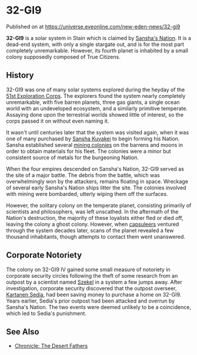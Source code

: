 # 32-GI9
Published on  at https://universe.eveonline.com/new-eden-news/32-gi9

**32-GI9** is a solar system in Stain which is claimed by [Sansha's Nation](6dFZYDkE3R4BRF9w21mtjP). It is a dead-end system, with only a single stargate out, and is for the most part completely unremarkable. However, its fourth planet is inhabited by a small colony supposedly composed of True Citizens.

History
-------

32-GI9 was one of many solar systems explored during the heyday of the [51st Exploration Corps](6MzaBwaygRlMDpoySEklEl). The explorers found the system nearly completely unremarkable, with five barren planets, three gas giants, a single ocean world with an undeveloped ecosystem, and a similarly primitive temperate. Assaying done upon the terrestrial worlds showed little of interest, so the corps passed it on without even naming it.

It wasn't until centuries later that the system was visited again, when it was one of many purchased by [Sansha Kuvakei](17GtFlYwgztQDPD4Uotuv8) to begin forming his Nation. Sansha established several [mining colonies](6NQhah6uyVb1Bzg0ifUe5N) on the barrens and moons in order to obtain materials for his fleet. The colonies were a minor but consistent source of metals for the burgeoning Nation.

When the four empires descended on Sansha's Nation, 32-GI9 served as the site of a major battle. The debris from the battle, which was overwhelmingly won by the attackers, remains floating in space. Wreckage of several early Sansha's Nation ships litter the site. The colonies involved with mining were bombarded, utterly wiping them off the surfaces.

However, the solitary colony on the temperate planet, consisting primarily of scientists and philosophers, was left unscathed. In the aftermath of the Nation's destruction, the majority of these loyalists either fled or died off, leaving the colony a ghost colony. However, when [capsuleers](15umOALoFBZxVS2oaggvJQ) ventured through the system decades later, scans of the planet revealed a few thousand inhabitants, though attempts to contact them went unanswered.

Corporate Notoriety
-------------------

The colony on 32-GI9 IV gained some small measure of notoriety in corporate security circles following the theft of some research from an outpost by a scientist named [Szekel](2KLlyAO4njOMOllcdmqgtv) in a system a few jumps away. After investigation, corporate security discovered that the outpost overseer, [Kartanen Sedia](5bDYodgIEgZ86om2ukOxB4), had been saving money to purchase a home on 32-GI9. Years earlier, Sedia's prior outpost had been attacked and overrun by Sansha's Nation. The two events were deemed unlikely to be a coincidence, which led to Sedia's punishment.

See Also
--------

-   [Chronicle: The Desert Fathers](30Lk2ix3aWi1NRShx7VqEL)
